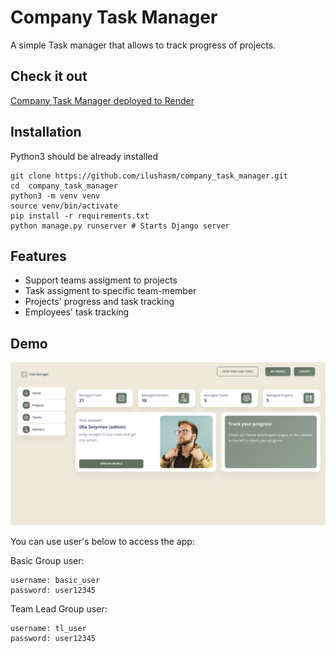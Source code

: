 # Company Task Manager

A simple Task manager that allows to track progress of projects.

## Check it out

[Company Task Manager deployed to Render](https://company-task-manger.onrender.com)


## Installation

Python3 should be already installed

```shell
git clone https://github.com/ilushasm/company_task_manager.git
cd  company_task_manager
python3 -m venv venv
source venv/bin/activate
pip install -r requirements.txt
python manage.py runserver # Starts Django server
```

## Features
* Support teams assigment to projects
* Task assigment to specific team-member
* Projects' progress and task tracking
* Employees' task tracking

## Demo

![Web-site interface](demo.png)


You can use user's below to access the app:

Basic Group user:
```shell
username: basic_user
password: user12345
```
Team Lead Group user:
```shell
username: tl_user
password: user12345
```
